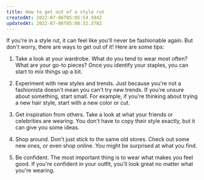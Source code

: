 ```yaml
---
title: How to get out of a style rut
createdAt: 2022-07-06T05:05:54.594Z
updatedAt: 2022-07-06T05:08:32.378Z
---
```


If you're in a style rut, it can feel like you'll never be fashionable again. But don't worry, there are ways to get out of it! Here are some tips:

1. Take a look at your wardrobe. What do you tend to wear most often? What are your go-to pieces? Once you identify your staples, you can start to mix things up a bit.

2. Experiment with new styles and trends. Just because you're not a fashionista doesn't mean you can't try new trends. If you're unsure about something, start small. For example, if you're thinking about trying a new hair style, start with a new color or cut.

3. Get inspiration from others. Take a look at what your friends or celebrities are wearing. You don't have to copy their style exactly, but it can give you some ideas.

4. Shop around. Don't just stick to the same old stores. Check out some new ones, or even shop online. You might be surprised at what you find.

5. Be confident. The most important thing is to wear what makes you feel good. If you're confident in your outfit, you'll look great no matter what you're wearing.
